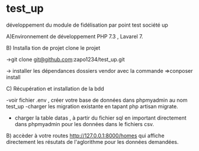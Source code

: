 # test_up
développement du module de fidélisation par point test société up

A)Environnement de développement
PHP 7.3 , Lavarel 7.

B) Installa tion de projet  clone le projet 

->git clone git@github.com:zapo1234/test_up.git

-> installer les dépendances dossiers vendor avec la commande  =>conposer install

C) Récupération et installation de la bdd

-voir fichier .env , créer votre base de données dans phpmyadmin au nom test_up
-charger les migration existante en tapant php artisan migrate.
- charger la table datas , à partir du fichier sql en important directement dans phpmyadmin pour les données dans le fichiers csv.


B) accèder à votre routes http://127.0.0.1:8000/homes qui affiche directement les résutats de l'aglorithme pour les données demandées.


